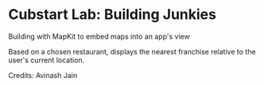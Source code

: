 # Cubstart Lab: Building Junkies

Building with MapKit to embed maps into an app's view

Based on a chosen restaurant, displays the nearest franchise relative to the user's current location.

Credits: Avinash Jain

